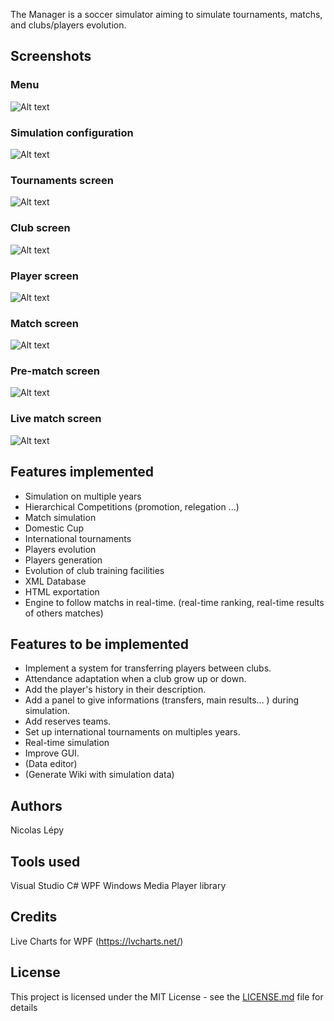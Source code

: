 The Manager is a soccer simulator aiming to simulate tournaments, matchs, and clubs/players evolution.

## Screenshots

### Menu

![Alt text](Pics/pic1.png?raw=true "Main menu")

### Simulation configuration

![Alt text](Pics/pic2.png?raw=true "Configuration screen")

### Tournaments screen

![Alt text](Pics/pic3.png?raw=true "Tournaments screen")

### Club screen

![Alt text](Pics/pic4.png?raw=true "Club screen")

### Player screen

![Alt text](Pics/pic5.png?raw=true "Player screen")

### Match screen

![Alt text](Pics/pic6.png?raw=true "Match screen")

### Pre-match screen

![Alt text](Pics/pic8.png?raw=true "Pre-match screen")

### Live match screen

![Alt text](Pics/pic7.png?raw=true "Live match")


## Features implemented
* Simulation on multiple years
* Hierarchical Competitions (promotion, relegation ...)
* Match simulation
* Domestic Cup
* International tournaments
* Players evolution
* Players generation
* Evolution of club training facilities
* XML Database
* HTML exportation
* Engine to follow matchs in real-time. (real-time ranking, real-time results of others matches)

## Features to be implemented
* Implement a system for transferring players between clubs.
* Attendance adaptation when a club grow up or down.
* Add the player's history in their description.
* Add a panel to give informations (transfers, main results... ) during simulation.
* Add reserves teams.
* Set up international tournaments on multiples years.
* Real-time simulation
* Improve GUI.
* (Data editor)
* (Generate Wiki with simulation data)

## Authors
Nicolas Lépy

## Tools used
Visual Studio
C#
WPF
Windows Media Player library

## Credits
Live Charts for WPF (https://lvcharts.net/)

## License

This project is licensed under the MIT License - see the [LICENSE.md](LICENSE.md) file for details